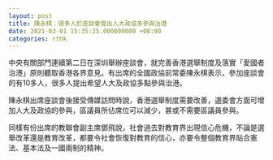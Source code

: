 ```yaml
---
layout: post
title: 陳永棋：很多人於座談會提出人大政協多參與治港
date: 2021-03-01 15:35:25.000000000 +08:00
categories: rthk
---
```


中央有關部門連續第二日在深圳舉辦座談會，就完善香港選舉制度及落實「愛國者治港」原則聽取香港各界意見。有出席的全國政協前常委陳永棋表示，參加座談會的有10多人，很多人提出希望人大及政協多點參與治港。

陳永棋出席座談會後接受傳媒訪問時說，香港選舉制度需要改善，選委會方面可增加人大及政協的參與，區議員所佔席位可以減少，甚或不需要區議員參與。

同樣有份出席的教聯會副主席鄧飛說，社會過去對教育界出現信心危機，不論是選舉改革還是教育改革，都要令社會恢復對教育的信心，亦要令整個教育界貼合憲法、基本法及一國兩制的精神。
